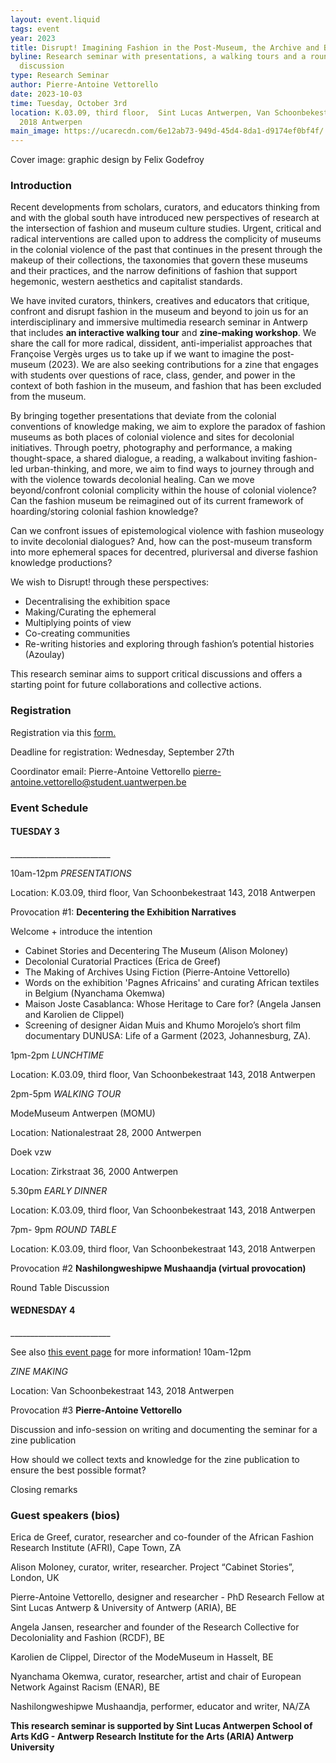 ```yaml
---
layout: event.liquid
tags: event
year: 2023
title: Disrupt! Imagining Fashion in the Post-Museum, the Archive and Beyond
byline: Research seminar with presentations, a walking tours and a round table
  discussion
type: Research Seminar
author: Pierre-Antoine Vettorello
date: 2023-10-03
time: Tuesday, October 3rd
location: K.03.09, third floor,  Sint Lucas Antwerpen, Van Schoonbekestraat 143,
  2018 Antwerpen
main_image: https://ucarecdn.com/6e12ab73-949d-45d4-8da1-d9174ef0bf4f/
---
```

Cover image: graphic design by Felix Godefroy

[](https://forms.gle/SuPY1qHrRFg2qNqB6)

### Introduction

Recent developments from scholars, curators, and educators thinking from and with the global south have introduced new perspectives of research at the intersection of fashion and museum culture studies. Urgent, critical and radical interventions are called upon to address the complicity of museums in the colonial violence of the past that continues in the present through the makeup of their collections, the taxonomies that govern these museums and their practices, and the narrow definitions of fashion that support hegemonic, western aesthetics and capitalist standards. 

We have invited curators, thinkers, creatives and educators that critique, confront and disrupt fashion in the museum and beyond to join us for an interdisciplinary and immersive multimedia research seminar in Antwerp that includes **an interactive walking tour** and **zine-making workshop**. We share the call for more radical, dissident, anti-imperialist approaches that Françoise Vergès urges us to take up if we want to imagine the post-museum (2023).  We are also seeking contributions for a zine that engages with students over questions of race, class, gender, and power in the context of both fashion in the museum, and fashion that has been excluded from the museum. 

By bringing together presentations that deviate from the colonial conventions of knowledge making, we aim to explore the paradox of fashion museums as both places of colonial violence and sites for decolonial initiatives. Through poetry, photography and performance, a making thought-space, a shared dialogue, a reading, a walkabout inviting fashion-led urban-thinking, and more, we aim to find ways to journey through and with the violence towards decolonial healing. Can we move beyond/confront colonial complicity within the house of colonial violence? Can the fashion museum be reimagined out of its current framework of hoarding/storing colonial fashion knowledge?

Can we confront issues of epistemological violence with fashion museology to invite decolonial dialogues? And, how can the post-museum transform into more ephemeral spaces for decentred, pluriversal and diverse fashion knowledge productions?

We wish to Disrupt! through these perspectives:

* Decentralising the exhibition space
* Making/Curating the ephemeral
* Multiplying points of view
* Co-creating communities
* Re-writing histories and exploring through fashion’s potential histories (Azoulay)

This research seminar aims to support critical discussions and offers a starting point for future collaborations and collective actions. 

### Registration

Registration via this [form.](https://forms.gle/LuBMFMEWDpZoeeEb6)

Deadline for registration: Wednesday, September 27th 

Coordinator email: Pierre-Antoine Vettorello pierre-antoine.vettorello@student.uantwerpen.be

### Event Schedule

#### TUESDAY 3

\_\_\_\_\_\_\_\_\_\_\_\_\_\_\_\_\_\_\_\_\_\_\_\__

10am-12pm  *PRESENTATIONS*

Location: K.03.09, third floor, Van Schoonbekestraat 143, 2018 Antwerpen

Provocation #1: **Decentering the Exhibition Narratives** 

Welcome + introduce the intention 

* Cabinet Stories and Decentering The Museum (Alison Moloney)
* Decolonial Curatorial Practices (Erica de Greef) 
* The Making of Archives Using Fiction (Pierre-Antoine Vettorello)  
* Words on the exhibition 'Pagnes Africains' and curating African textiles in Belgium (Nyanchama Okemwa)
* Maison Joste Casablanca: Whose Heritage to Care for? (Angela Jansen and Karolien de Clippel)
* Screening of designer Aidan Muis and Khumo Morojelo’s short film documentary DUNUSA: Life of a Garment (2023, Johannesburg, ZA). 

1pm-2pm *LUNCHTIME* 

Location: K.03.09, third floor, Van Schoonbekestraat 143, 2018 Antwerpen



2pm-5pm  *WALKING TOUR* 

ModeMuseum Antwerpen (MOMU) 

Location: Nationalestraat 28, 2000 Antwerpen

Doek vzw 

Location: Zirkstraat 36, 2000 Antwerpen



5.30pm  *EARLY DINNER*

Location: K.03.09, third floor, Van Schoonbekestraat 143, 2018 Antwerpen



7pm- 9pm  *ROUND TABLE* 

Location: K.03.09, third floor, Van Schoonbekestraat 143, 2018 Antwerpen

Provocation #2 **Nashilongweshipwe Mushaandja (virtual provocation)** 

Round Table Discussion 

#### WEDNESDAY 4

\_\_\_\_\_\_\_\_\_\_\_\_\_\_\_\_\_\_\_\_\_\_\_\__

See also [this event page](https://slarg.be/admin/#/collections/events/entries/2023-10-18-challenging-complicity-and-imagining-the-post-museum-fashion-museums-and-decoloniality) for more information! 10am-12pm  

*ZINE MAKING*

Location: Van Schoonbekestraat 143, 2018 Antwerpen

Provocation #3 **Pierre-Antoine Vettorello**

Discussion and info-session on writing and documenting the seminar for a zine publication

How should we collect texts and knowledge for the zine publication to ensure the best possible format?

Closing remarks

### Guest speakers (bios)

Erica de Greef, curator, researcher and co-founder of the African Fashion Research Institute (AFRI), Cape Town, ZA

Alison Moloney, curator, writer, researcher. Project “Cabinet Stories”, London, UK

Pierre-Antoine Vettorello, designer and researcher - PhD Research Fellow at Sint Lucas Antwerp & University of Antwerp (ARIA), BE

Angela Jansen, researcher and founder of the Research Collective for Decoloniality and Fashion (RCDF), BE

Karolien de Clippel, Director of the ModeMuseum in Hasselt, BE

Nyanchama Okemwa, curator, researcher, artist and chair of European Network Against Racism (ENAR), BE

Nashilongweshipwe Mushaandja, performer, educator and writer, NA/ZA

**This research seminar is supported by Sint Lucas Antwerpen School of Arts KdG - Antwerp Research Institute for the Arts (ARIA) Antwerp University**